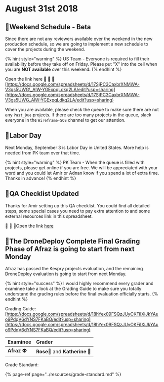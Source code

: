 # August 31st 2018

## 📅Weekend Schedule - Beta

Since there are not any reviewers available over the weekend in the new production schedule, so we are going to implement a new schedule to cover the projects during the weekend.

{% hint style="warning" %}
US Team - Everyone is required to fill their availability before they take off on Friday. Please put "X" into the cell when you are **NOT available** over this weekend.
{% endhint %}

Open the link here 🚩 🚩 🚩 [https://docs.google.com/spreadsheets/d/17SjPC3CaxbrXNMWA-V3gs5UWG\_AlW-YGExpqLdkq2LA/edit?usp=sharing](https://docs.google.com/spreadsheets/d/17SjPC3CaxbrXNMWA-V3gs5UWG_AlW-YGExpqLdkq2LA/edit?usp=sharing)

When you are available, please check the queue to make sure there are not any `Past_Due` projects. If there are too many projects in the queue, slack everyone in the `Wireframe-SOS` channel to get our attention.

## 🌅Labor Day

Next Monday, September 3 is Labor Day in United States. More help is needed from PK team over that time.

{% hint style="warning" %}
PK Team - When the queue is filled with projects, please get online if you are free. We will be appreciated with your word and you could let Amir or Adnan know if you spend a lot of extra time. Thanks in advance! 
{% endhint %}

## 🎐QA Checklist Updated

Thanks for Amir setting up this QA checklist. You could find all detailed steps, some special cases you need to pay extra attention to and some external resources link in this spreadsheet.

🚩 🚩 🚩Open the link [here](https://docs.google.com/spreadsheets/d/1Ci_qLUJCno80AGSsMy2xQoCxV6RXD-OPa7cUdawhwic/edit#gid=0)

## 💯The DroneDeploy Complete Final Grading Phase of Afraz is going to start from next Monday

Afraz has passed the Kespry projects evaluation, and the remaining DroneDeploy evaluation is going to start from next Monday.

{% hint style="success" %}
I would highly recommend every grader and examinee take a look at the Grading Guide to make sure you totally understand the grading rules before the final evaluation officially starts.
{% endhint %}

Grading Guide: [https://docs.google.com/spreadsheets/d/18hYex09FSQzJUyOKFiIXiJkYAuo9PdqV6dYNS7FKaBQ/edit?usp=sharing](https://docs.google.com/spreadsheets/d/18hYex09FSQzJUyOKFiIXiJkYAuo9PdqV6dYNS7FKaBQ/edit?usp=sharing)

| Examinee | Grader |
| :--- | :--- |
| **Afraz** 👽 | **Rose**👩 and **Katherine** 👧 |

Grade Standard:

{% page-ref page="../resources/grade-standard.md" %}


